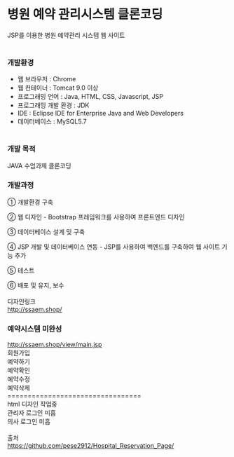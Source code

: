 # 병원 예약 관리시스템 클론코딩
JSP를 이용한 병원 예약관리 시스템 웹 사이트
<br><br>
### 개발환경 

* 웹 브라우저 : Chrome 
* 웹 컨테이너 : Tomcat 9.0 이상
* 프로그래밍 언어 : Java, HTML, CSS, Javascript, JSP
* 프로그래밍 개발 환경 : JDK
* IDE : Eclipse IDE for Enterprise Java and Web Developers
* 데이터베이스 : MySQL5.7
<br><br>

### 개발 목적

JAVA 수업과제 클론코딩

### 개발과정

① 개발환경 구축

② 웹 디자인 - Bootstrap 프레임워크를 사용하여 프론트엔드 디자인

③ 데이터베이스 설계 및 구축

④ JSP 개발 및 데이터베이스 연동 - JSP를 사용하여 백엔드를 구축하여 웹 사이트 기능 추가

⑤ 테스트

⑥ 배포 및 유지, 보수
<br><br>
디자인링크<br>
http://ssaem.shop/
<br>
### 예약시스템 미완성<br>
http://ssaem.shop/view/main.jsp
<br>
회원가입<br>
예약하기<br>
예약확인<br>
예약수정<br>
예약삭제<br>
=================================<br>
html 디자인 작업중<br>
관리자 로그인 미흡<br>
의사 로그인 미흡<br>
<br>
출처<br>
https://github.com/pese2912/Hospital_Reservation_Page/
